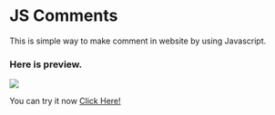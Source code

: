 # JS Comments
<p>This is simple way to make comment in website by using Javascript.</p>
<h3>Here is preview.</h3>
<img src="https://cdn.discordapp.com/attachments/627202547962347552/1025652796785164308/Screenshot_2022-10-01_131507.png">
<br>
<p>You can try it now <a href="https://js-comment.web.app" target="_blank">Click Here!</a></p>
